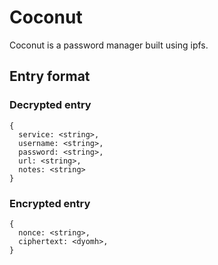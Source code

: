 # Coconut
Coconut is a password manager built using ipfs.

## Entry format


### Decrypted entry
```
{
  service: <string>,
  username: <string>,
  password: <string>,
  url: <string>,
  notes: <string>
}
```

### Encrypted entry
```
{
  nonce: <string>,
  ciphertext: <dyomh>,
}
```

